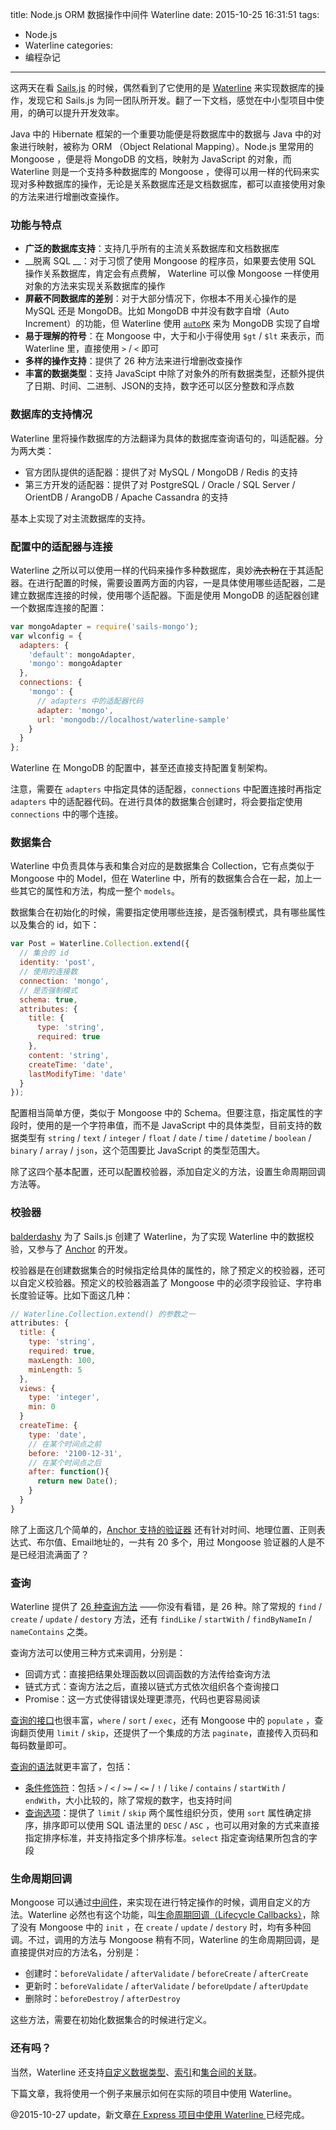 title: Node.js ORM 数据操作中间件 Waterline
date: 2015-10-25 16:31:51
tags:
  - Node.js
  - Waterline
categories:
  - 编程杂记
---

这两天在看 [Sails.js](http://sailsjs.org) 的时候，偶然看到了它使用的是 [Waterline](https://github.com/balderdashy/waterline) 来实现数据库的操作，发现它和 Sails.js 为同一团队所开发。翻了一下文档，感觉在中小型项目中使用，的确可以提升开发效率。

Java 中的 Hibernate 框架的一个重要功能便是将数据库中的数据与 Java 中的对象进行映射，被称为 ORM （Object Relational Mapping）。Node.js 里常用的 Mongoose ，便是将 MongoDB 的文档，映射为 JavaScript 的对象，而 Waterline 则是一个支持多种数据库的 Mongoose ，使得可以用一样的代码来实现对多种数据库的操作，无论是关系数据库还是文档数据库，都可以直接使用对象的方法来进行增删改查操作。
<!--more-->

### 功能与特点

*   __广泛的数据库支持__：支持几乎所有的主流关系数据库和文档数据库
*   __脱离 SQL __：对于习惯了使用 Mongoose 的程序员，如果要去使用 SQL 操作关系数据库，肯定会有点费解， Waterline 可以像 Mongoose 一样使用对象的方法来实现关系数据库的操作
*   __屏蔽不同数据库的差别__：对于大部分情况下，你根本不用关心操作的是 MySQL 还是 MongoDB。比如 MongoDB 中并没有数字自增（Auto Increment）的功能，但 Waterline 使用 [`autoPK`](https://github.com/balderdashy/waterline-docs/blob/1b17fbd12ce59b80bb4e53f197bacf0ca86a51d1/models/configuration.md#autopk) 来为 MongoDB 实现了自增
*   __易于理解的符号__：在 Mongoose 中，大于和小于得使用 `$gt` / `$lt` 来表示，而 Waterline 里，直接使用 `>` / `<` 即可
*   __多样的操作支持__：提供了 26 种方法来进行增删改查操作
*   __丰富的数据类型__：支持 JavaScipt 中除了对象外的所有数据类型，还额外提供了日期、时间、二进制、JSON的支持，数字还可以区分整数和浮点数

### 数据库的支持情况

Waterline 里将操作数据库的方法翻译为具体的数据库查询语句的，叫适配器。分为两大类：

*   官方团队提供的适配器：提供了对 MySQL / MongoDB / Redis 的支持
*   第三方开发的适配器：提供了对 PostgreSQL / Oracle / SQL Server / OrientDB / ArangoDB / Apache Cassandra 的支持

基本上实现了对主流数据库的支持。

### 配置中的适配器与连接

Waterline 之所以可以使用一样的代码来操作多种数据库，奥妙~~洗衣粉~~在于其适配器。在进行配置的时候，需要设置两方面的内容，一是具体使用哪些适配器，二是建立数据库连接的时候，使用哪个适配器。下面是使用 MongoDB 的适配器创建一个数据库连接的配置：

```js
var mongoAdapter = require('sails-mongo');
var wlconfig = {
  adapters: {
    'default': mongoAdapter,
    'mongo': mongoAdapter
  },
  connections: {
    'mongo': {
      // adapters 中的适配器代码
      adapter: 'mongo',
      url: 'mongodb://localhost/waterline-sample'
    }
  }
};
```

Waterline 在 MongoDB 的配置中，甚至还直接支持配置复制架构。

注意，需要在 `adapters` 中指定具体的适配器，`connections` 中配置连接时再指定 `adapters` 中的适配器代码。在进行具体的数据集合创建时，将会要指定使用 `connections` 中的哪个连接。

### 数据集合

Waterline 中负责具体与表和集合对应的是数据集合 Collection，它有点类似于 Mongoose 中的 Model，但在 Waterline 中，所有的数据集合合在一起，加上一些其它的属性和方法，构成一整个 `models`。

数据集合在初始化的时候，需要指定使用哪些连接，是否强制模式，具有哪些属性以及集合的 id，如下：

```js
var Post = Waterline.Collection.extend({
  // 集合的 id
  identity: 'post',
  // 使用的连接数
  connection: 'mongo',
  // 是否强制模式
  schema: true,
  attributes: {
    title: {
      type: 'string',
      required: true
    },
    content: 'string',
    createTime: 'date',
    lastModifyTime: 'date'
  }
});
```

配置相当简单方便，类似于 Mongoose 中的 Schema。但要注意，指定属性的字段时，使用的是一个字符串值，而不是 JavaScript 中的具体类型，目前支持的数据类型有 `string` / `text` / `integer` / `float` / `date` / `time` / `datetime` / `boolean` / `binary` / `array` / `json`，这个范围要比 JavaScript 的类型范围大。

除了这四个基本配置，还可以配置校验器，添加自定义的方法，设置生命周期回调方法等。

### 校验器

[balderdashy](https://github.com/balderdashy) 为了 Sails.js 创建了 Waterline，为了实现 Waterline 中的数据校验，又参与了 [Anchor](https://github.com/sailsjs/anchor) 的开发。

校验器是在创建数据集合的时候指定给具体的属性的，除了预定义的校验器，还可以自定义校验器。预定义的校验器涵盖了 Mongoose 中的必须字段验证、字符串长度验证等。比如下面这几种：

```js
// Waterline.Collection.extend() 的参数之一
attributes: {
  title: {
    type: 'string',
    required: true,
    maxLength: 100,
    minLength: 5
  },
  views: {
    type: 'integer',
    min: 0
  }
  createTime: {
    type: 'date',
    // 在某个时间点之前
    before: '2100-12-31',
    // 在某个时间点之后
    after: function(){
      return new Date();
    }
  }
}
```

除了上面这几个简单的，[Anchor 支持的验证器](https://github.com/sailsjs/anchor/blob/master/lib/match/rules.js) 还有针对时间、地理位置、正则表达式、布尔值、Email地址的，一共有 20 多个，用过 Mongoose 验证器的人是不是已经泪流满面了？

### 查询

Waterline 提供了 [26 种查询方法](https://github.com/balderdashy/waterline#query-methods) ——你没有看错，是 26 种。除了常规的 `find` / `create` / `update` / `destory` 方法，还有 `findLike` / `startWith` / `findByNameIn` / `nameContains` 之类。

查询方法可以使用三种方式来调用，分别是：

*   回调方式：直接把结果处理函数以回调函数的方法传给查询方法
*   链式方式：查询方法之后，直接以链式方式依次组织各个查询接口
*   Promise：这一方式使得错误处理更漂亮，代码也更容易阅读

[查询的接口](https://github.com/balderdashy/waterline-docs/blob/master/queries/query.md)也很丰富，`where` / `sort` / `exec`，还有 Mongoose 中的 `populate` ，查询翻页使用 `limit` / `skip`，还提供了一个集成的方法 `paginate`，直接传入页码和每码数量即可。

[查询的语法](https://github.com/balderdashy/waterline-docs/blob/master/queries/query-language.md)就更丰富了，包括：

*   [条件修饰符](https://github.com/balderdashy/waterline-docs/blob/master/queries/query-language.md#criteria-modifiers)：包括 `>` / `<` / `>=` / `<=` / `!` / `like` / `contains` / `startWith` / `endWith`，大小比较的，除了常规的数字，也支持时间
*   [查询选项](https://github.com/balderdashy/waterline-docs/blob/master/queries/query-language.md#query-options)：提供了 `limit` / `skip` 两个属性组织分页，使用 `sort` 属性确定排序，排序即可以使用 SQL 语法里的 `DESC` / `ASC` ，也可以用对象的方式来直接指定排序标准，并支持指定多个排序标准。`select` 指定查询结果所包含的字段

### 生命周期回调

Mongoose 可以通过[中间件](http://mongoosejs.com/docs/middleware.html)，来实现在进行特定操作的时候，调用自定义的方法。Waterline 必然也有这个功能，叫[生命周期回调（Lifecycle Callbacks）](https://github.com/balderdashy/waterline-docs/blob/master/models/lifecycle-callbacks.md)，除了没有 Mongoose 中的 `init` ，在 `create` / `update` / `destory` 时，均有多种回调。不过，调用的方法与 Mongoose 稍有不同，Waterline 的生命周期回调，是直接提供对应的方法名，分别是：

*   创建时：`beforeValidate` / `afterValidate` / `beforeCreate` / `afterCreate`
*   更新时：`beforeValidate` / `afterValidate` / `beforeUpdate` / `afterUpdate`
*   删除时：`beforeDestroy` / `afterDestroy`

这些方法，需要在初始化数据集合的时候进行定义。

### 还有吗？

当然，Waterline 还支持[自定义数据类型](https://github.com/balderdashy/waterline#custom-types)、[索引](https://github.com/balderdashy/waterline-docs/blob/1b17fbd12ce59b80bb4e53f197bacf0ca86a51d1/models/data-types-attributes.md#index)和[集合间的关联](https://github.com/balderdashy/waterline-docs/blob/master/models/associations/associations.md)。

下篇文章，我将使用一个例子来展示如何在实际的项目中使用 Waterline。

@2015-10-27 update，新文章[在 Express 项目中使用 Waterline ](http://chensd.com/2015-10/Use-Waterline-in-Express-project.html)已经完成。